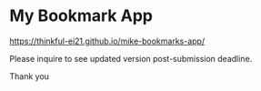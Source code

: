 # My Bookmark App

https://thinkful-ei21.github.io/mike-bookmarks-app/

Please inquire to see updated version post-submission deadline.

Thank you
